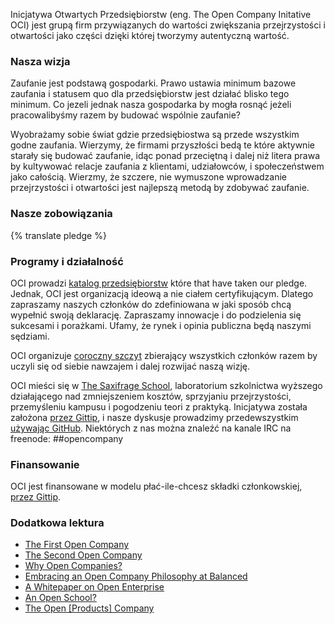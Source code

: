 Inicjatywa Otwartych Przedsiębiorstw (eng. The Open Company Initative OCI) jest
grupą firm przywiązanych do wartości zwiększania przejrzystości i otwartości jako
części dzięki której tworzymy autentyczną wartość.


### Nasza wizja

Zaufanie jest podstawą gospodarki. Prawo ustawia minimum bazowe zaufania i
statusem quo dla przedsiębiorstw jest działać blisko tego minimum. Co jezeli
jednak nasza gospodarka by mogła rosnąć jeżeli pracowalibyśmy razem by budować
wspólnie zaufanie?

Wyobrażamy sobie świat gdzie przedsiębiostwa są przede wszystkim godne zaufania.
Wierzymy, że firmami przyszłości bedą te które aktywnie starały się budować
zaufanie, idąc ponad przeciętną i dalej niż litera prawa by kultywować relacje
zaufania z klientami, udziałowców, i społeczeństwem jako całością. Wierzmy, że
szczere, nie wymuszone wprowadzanie przejrzystości i otwartości jest najlepszą
metodą by zdobywać zaufanie.


### Nasze zobowiązania

{% translate pledge %}


### Programy i działalność

OCI prowadzi [katalog przedsiębiorstw](/directory/) które that have taken our
pledge.  Jednak, OCI jest organizacją ideową a nie ciałem certyfikującym.
Dlatego zapraszamy naszych członków do zdefiniowana w jaki sposób chcą wypełnić
swoją deklarację. Zapraszamy innowacje i do podzielenia się sukcesami i porażkami.
Ufamy, że rynek i opinia publiczna będą naszymi sędziami.

OCI organizuje [coroczny szczyt](/summit/) zbierający wszystkich członków razem
by uczyli się od siebie nawzajem i dalej rozwijać naszą wizję.

OCI mieści się w [The Saxifrage School](http://www.saxifrageschool.org/),
laboratorium szkolnictwa wyższego działającego nad zmniejszeniem kosztów,
sprzyjaniu przejrzystości, przemyśleniu kampusu i pogodzeniu teori z praktyką.
Inicjatywa została założona [przez Gittip](https://www.gittip.com/OpenCompany/),
i nasze dyskusje prowadzimy przedewszystkim [używając GitHub](https://github.com/opencompany/www.opencompany.org/issues). 
Niektórych z nas można znaleźć na kanale IRC na freenode: ##opencompany


### Finansowanie

OCI jest finansowane w modelu płać-ile-chcesz składki członkowskiej, <a
href="https://www.gittip.com/OpenCompany/">przez Gittip</a>.

<div class="gittip-widget">
    <script data-gittip-username="OpenCompany" src="//gttp.co/v1.js"></script>
</div>


### Dodatkowa lektura

  - <a href="http://blog.gittip.com/post/26350459746/the-first-open-company">The First Open Company</a>
  - <a href="https://medium.com/building-gittip/4cbab7ca1a47">The Second Open Company</a>
  - <a href="https://medium.com/p/fdb74d1b4f0f/">Why Open Companies?</a>
  - <a href="https://www.balancedpayments.com/open">Embracing an Open Company Philosophy at Balanced</a>
  - <a href="/resources/whitepaper.pdf">A Whitepaper on Open Enterprise</a>
  - <a href="https://medium.com/the-saxifrage-school/1cc89b9de873">An Open School?</a>
  - <a href="http://theopencompany.net/pages/about-us">The Open [Products] Company</a>
